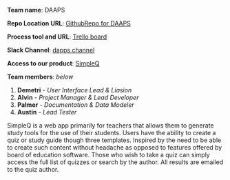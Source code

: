 **Team name**: DAAPS 

**Repo Location URL**:  [GithubRepo for DAAPS](https://github.com/soft-eng-practicum/myXLab.git)

**Process tool and URL**: [Trello board](https://trello.com/b/Ti92RLiA)

**Slack Channel**: [dapps channel](https://ggc-dev.slack.com/messages/daaps/team/)

**Access to our product**: [SimpleQ](http://alvinuity.altervista.org/SimpleQ/Home.php)

**Team members**: *below*

1. __Demetri__ - *User Interface Lead & Liasion* 
2. __Alvin__ - *Project Manager & Lead Developer* 
3. __Palmer__ - *Documentation & Data Modeler* 
3. __Austin__ - *Lead Tester* 


SimpleQ is a web app primarily for teachers that allows them to generate study tools for the use of their students. Users have the ability to create a quiz or study guide though three templates. Inspired by the need to be able to create such content without headache as opposed to features offered by board of education software. Those who wish to take a quiz can simply access the full list of quizzes or search by the author. All results are emailed to the quiz author.

